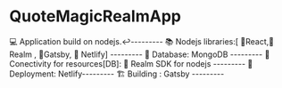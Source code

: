 # QuoteMagicRealmApp
💻 Application build on nodejs.↩---------
📚 Nodejs libraries:[ 📗React,📙 Realm , 📘Gatsby, 📔 Netlify] ---------
🏪 Database: MongoDB ---------
🔌 Conectivity for resources[DB]: 📙 Realm SDK for nodejs ---------
🔼 Deployment: Netlify---------
🏗 Building : Gatsby ---------
